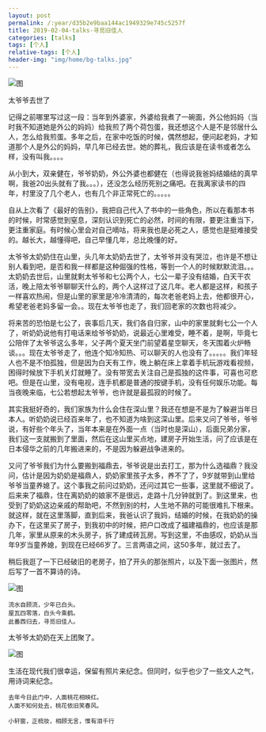 ```yaml
---
layout: post
permalink: /:year/d35b2e9baa144ac1949329e745c5257f
title: 2019-02-04-talks-寻觅旧佳人
categories: [talks]
tags: [个人]
relative-tags: [个人]
header-img: "img/home/bg-talks.jpg"
---
```


![图](http://image.linxingyang.net/image/T-talks/image/2019/2019-02-04/2019-02-04-home.jpg)

太爷爷去世了

记得之前哪里写过这一段：当年到外婆家，外婆给我煮了一碗面，外公他妈妈（当时我不知道她是外公的妈妈）给我煎了两个荷包蛋，我还想这个人是不是邻居什么人，怎么给我煎蛋。多年之后，在家中吃饭的时候，偶然想起，便问起老妈，才知道那个人是外公的妈妈，早几年已经去世。她的葬礼，我应该是在读书或者怎么样，没有叫我。。。。


从小到大，双亲健在，爷爷奶奶，外公外婆也都健在（也得说我爸妈结婚结的真早啊，我爸20出头就有了我。。。），还没怎么经历死别之痛吧。在我离家读书的四年，村里没了几个老人，也有几个非正常死亡的。。。。。

自从上次看了《最好的告别》，我把自己代入了书中的一些角色，所以在看那本书的时候，时常感觉到窒息，深刻认识到死亡的必然，时间的有限，要更注重当下，更注重家庭。有时候心里会对自己嘀咕，将来我也是必死之人，感觉也是挺难接受的。越长大，越懂得吧，自己早懂几年，总比晚懂的好。



太爷爷太奶奶住在山里，头几年太奶奶去世了，太爷爷并没有哭泣，也许是不想让别人看到吧，是否和我一样都是这种倔强的性格，等到一个人的时候默默流泪。。。太奶奶去世后，山里就剩太爷爷和七公两个人，七公一辈子没有结婚，白天干农活，晚上陪太爷爷聊聊天什么的，两个人这样过了这几年。老人都是这样，和孩子一样喜欢热闹，但是山里的家里是冷冷清清的，每次老爸老妈上去，他都很开心，希望老爸老妈多留一会。。现在太爷爷也走了，我们回老家的次数也将减少。

将来苦的恐怕是七公了，丧事后几天，我们各自归家，山中的家里就剩七公一个人了，听奶奶说他有打电话来给爷爷奶奶，说最近心里难受，睡不着，是啊，毕竟七公陪伴了太爷爷这么多年，父子两个夏天坐门前望着星空聊天，冬天围着火炉畅谈。。。现在太爷爷走了，他连个知冷知热、可以聊天的人也没有了。。。。。我们年轻人也不是不怕孤独，但是因为白天有工作，晚上躺在床上拿着手机玩游戏看视频，困得时候放下手机关灯就睡了。没有带宽去关注自己是孤独的这件事，可喜也可悲吧。但是在山里，没有电视，连手机都是普通的按键手机，没有任何娱乐功能。每当夜晚来临，七公若想起太爷爷，也许就是最孤寂的时候了。



其实我挺好奇的，我们家族为什么会住在深山里？我还在想是不是为了躲避当年日本人。听奶奶说已经百来年了，也不知道为啥到这深山里。后来又问了爷爷，爷爷说，有好些个年头了，当年本来是在外面一点（当时也是深山），后面兄弟分家，我们这一支就搬到了里面，然后在这山里买点地，建房子开始生活，问了应该是在日本侵华之前的几年搬进来的，不是因为躲避战争进来的。

又问了爷爷我们为什么要搬到福鼎去，爷爷说是出去打工，那为什么选福鼎？我没问，估计是因为奶奶是福鼎人，奶奶家里孩子太多，养不了了，9岁就带到山里给爷爷当童养媳了。这个事我之前问过奶奶，还问过其它一些事，这里就不细说了。后来来了福鼎，住在离奶奶的娘家不是很远，走路十几分钟就到了。到这里来，也受到了奶奶这边亲戚的帮助吧，不然到别的村，人生地不熟的可能很难扎下根来。就这样，就在这里落脚，直到后来，我爸认识了我妈，结婚的时候，在我奶奶的操办下，在这里买了房子，到我初中的时候，把户口改成了福建福鼎的，也应该是那几年，家里从原来的木头房子，拆了建成砖瓦房。写到这里，不由感叹，奶奶从当年9岁当童养媳，到现在已经66岁了。三言两语之间，这50多年，就过去了。



稍后我逛了一下已经破旧的老房子，拍了开头的那张照片，以及下面一张图片，然后写了一首不算诗的诗。

![图](http://image.linxingyang.net/image/T-talks/image/2019/2019-02-04/2019-02-04-wa.jpg)

```
流水自顾流，少年已白头。
屋瓦四零落，白头今乘鹤。
此番西归去，寻觅旧佳人。
```

太爷爷太奶奶在天上团聚了。

![图](http://image.linxingyang.net/image/T-talks/image/2019/2019-02-04/2019-02-04-fm.jpg)






生活在现代我们很幸运，保留有照片来纪念。但同时，似乎也少了一些文人之气，用诗词来纪念。


```
去年今日此门中，人面桃花相映红。
人面不知何处去，桃花依旧笑春风。
```

```
小轩窗，正梳妆，相顾无言，惟有泪千行
```
